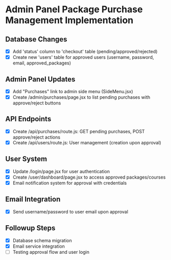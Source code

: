 # Admin Panel Package Purchase Management Implementation

## Database Changes
- [x] Add 'status' column to 'checkout' table (pending/approved/rejected)
- [x] Create new 'users' table for approved users (username, password, email, approved_packages)

## Admin Panel Updates
- [x] Add "Purchases" link to admin side menu (SideMenu.jsx)
- [x] Create /admin/purchases/page.jsx to list pending purchases with approve/reject buttons

## API Endpoints
- [x] Create /api/purchases/route.js: GET pending purchases, POST approve/reject actions
- [x] Create /api/users/route.js: User management (creation upon approval)

## User System
- [x] Update /login/page.jsx for user authentication
- [x] Create /user/dashboard/page.jsx to access approved packages/courses
- [x] Email notification system for approval with credentials

## Email Integration
- [x] Send username/password to user email upon approval

## Followup Steps
- [x] Database schema migration
- [x] Email service integration
- [ ] Testing approval flow and user login
